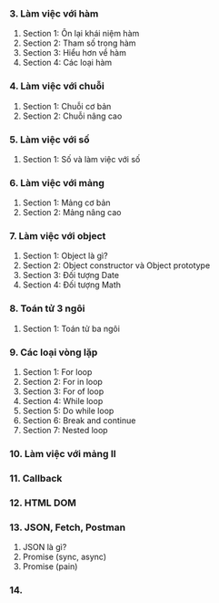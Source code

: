 ### 3. Làm việc với hàm
1. Section 1: Ôn lại khái niệm hàm
2. Section 2: Tham số trong hàm
3. Section 3: Hiểu hơn về hàm
4. Section 4: Các loại hàm
### 4. Làm việc với chuỗi
1. Section 1: Chuỗi cơ bản
2. Section 2: Chuỗi nâng cao
### 5. Làm việc với số
1. Section 1: Số và làm việc với số
### 6. Làm việc với mảng
1. Section 1: Mảng cơ bản
2. Section 2: Mảng nâng cao
### 7. Làm việc với object
1. Section 1: Object là gì?
2. Section 2: Object constructor và Object prototype
3. Section 3: Đối tượng Date
4. Section 4: Đối tượng Math
### 8. Toán tử 3 ngôi
1. Section 1: Toán tử ba ngôi
### 9. Các loại vòng lặp
1. Section 1: For loop
2. Section 2: For in loop
3. Section 3: For of loop
4. Section 4: While loop
5. Section 5: Do while loop
6. Section 6: Break and continue
7. Section 7: Nested loop
### 10. Làm việc với mảng II
### 11. Callback
### 12. HTML DOM
### 13. JSON, Fetch, Postman
1. JSON là gì?
2. Promise (sync, async)
3. Promise (pain)
### 14. 